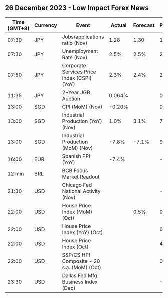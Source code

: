 ## 26 December 2023 - Low Impact Forex News

| Time (GMT+8) | Currency | Event | Actual | Forecast | Previous |
|------|----------|-------|--------|----------|----------|
| 07:30 | JPY | Jobs/applications ratio (Nov) | 1.28 | 1.30 | 1.30 |
| 07:30 | JPY | Unemployment Rate (Nov) | 2.5% | 2.5% | 2.5% |
| 07:50 | JPY | Corporate Services Price Index (CSPI) (YoY) | 2.3% | 2.4% | 2.3% |
| 11:35 | JPY | 2-Year JGB Auction | 0.064% |  | 0.046% |
| 13:00 | SGD | CPI (MoM) (Nov) | -0.20% |  | 0.20% |
| 13:00 | SGD | Industrial Production (YoY) (Nov) | 1.0% | 3.1% | 7.6% |
| 13:00 | SGD | Industrial Production (MoM) (Nov) | -7.8% | -7.1% | 9.9% |
| 16:00 | EUR | Spanish PPI (YoY) | -7.4% |  | -7.7% |
| 12 min | BRL | BCB Focus Market Readout |  |  |  |
| 21:30 | USD | Chicago Fed National Activity (Nov) |  |  | -0.49 |
| 22:00 | USD | House Price Index (MoM) (Oct) |  | 0.5% | 0.6% |
| 22:00 | USD | House Price Index (YoY) (Oct) |  |  | 6.1% |
| 22:00 | USD | House Price Index (Oct) |  |  | 414.8 |
| 22:00 | USD | S&P/CS HPI Composite - 20 s.a. (MoM) (Oct) |  |  | 0.7% |
| 23:30 | USD | Dallas Fed Mfg Business Index (Dec) |  |  | -19.9 |
